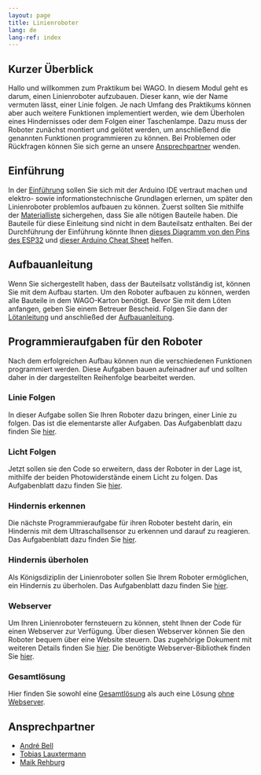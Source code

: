 ```yaml
---
layout: page
title: Linienroboter
lang: de
lang-ref: index
---
```


## Kurzer Überblick

Hallo und willkommen zum Praktikum bei WAGO. In diesem Modul geht es darum, einen Linienroboter aufzubauen. Dieser kann, wie der Name vermuten lässt, einer Linie folgen. 
Je nach Umfang des Praktikums können aber auch weitere Funktionen implementiert werden, wie dem Überholen eines Hindernisses oder dem Folgen einer Taschenlampe. Dazu muss der Roboter zunächst montiert und gelötet werden, um anschließend die genannten Funktionen programmieren zu können.
Bei Problemen oder Rückfragen können Sie sich gerne an unsere [Ansprechpartner](#ansprechpartner) wenden.

## Einführung

In der [Einführung](01-ESP-Einführung.pdf) sollen Sie sich mit der Arduino IDE vertraut machen und elektro- sowie informationstechnische Grundlagen erlernen, um später den Linienroboter problemlos aufbauen zu können. Zuerst sollten Sie mithilfe der [Materialliste](Material.pdf) sichergehen, dass Sie alle nötigen Bauteile haben. Die Bauteile für diese Einleitung sind nicht in dem Bauteilsatz enthalten. Bei der Durchführung der Einführung könnte Ihnen [dieses Diagramm von den Pins des ESP32](00-Pinout-ESP32-DEVKIT-V1.pdf) und [dieser Arduino Cheat Sheet](00-CheatSheet-Arduino.pdf) helfen.

## Aufbauanleitung

Wenn Sie sichergestellt haben, dass der Bauteilsatz vollständig ist, können Sie mit dem Aufbau starten. Um den Roboter aufbauen zu können, werden alle Bauteile in dem WAGO-Karton benötigt. Bevor Sie mit dem Löten anfangen, geben Sie einem Betreuer Bescheid. Folgen Sie dann der [Lötanleitung](02-Lötanleitung.pdf) und anschließed der [Aufbauanleitung](03-Aufbau.pdf).

## Programmieraufgaben für den Roboter

Nach dem erfolgreichen Aufbau können nun die verschiedenen Funktionen programmiert werden. Diese Aufgaben bauen aufeinadner auf und sollten daher in der dargestellten Reihenfolge bearbeitet werden. 

### Linie Folgen

In dieser Aufgabe sollen Sie Ihren Roboter dazu bringen, einer Linie zu folgen. Das ist die elementarste aller Aufgaben. Das Aufgabenblatt dazu finden Sie [hier](04-Linie-Folgen.pdf). 

### Licht Folgen

Jetzt sollen sie den Code so erweitern, dass der Roboter in der Lage ist, mithilfe der beiden Photowiderstände einem Licht zu folgen. Das Aufgabenblatt dazu finden Sie [hier](05-Licht-Folgen.pdf). 

### Hindernis erkennen 

Die nächste Programmieraufgabe für ihren Roboter besteht darin, ein Hindernis mit dem Ultraschallsensor zu erkennen und darauf zu reagieren. Das Aufgabenblatt dazu finden Sie [hier](06-Hindernis-Erkennung.pdf).

### Hindernis überholen

Als Königsdiziplin der Linienroboter sollen Sie Ihrem Roboter ermöglichen, ein Hindernis zu überholen. Das Aufgabenblatt dazu finden Sie [hier](07-Hindernis-Überholen.pdf).

### Webserver

Um Ihren Linienroboter fernsteuern zu können, steht Ihnen der Code für einen Webserver zur Verfügung. Über diesen Webserver können Sie den Roboter bequem über eine Website steuern. Das zugehörige Dokument mit weiteren Details finden Sie [hier](08-Webserver.pdf). Die benötigte Webserver-Bibliothek finden Sie [hier](Webserver.cpp).

### Gesamtlösung

Hier finden Sie sowohl eine [Gesamtlösung](Loesung.zip) als auch eine Lösung [ohne Webserver](Loesung.ino).

## Ansprechpartner

- [André Bell](mailto:Andre.Bell@wago.com)
- [Tobias Lauxtermann](mailto:Tobias.Lauxtermann@wago.com)
- [Maik Rehburg](mailto:Maik.Rehburg@wago.com)
